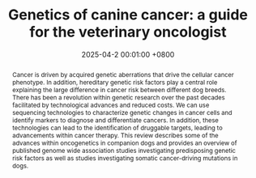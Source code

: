 ---
title:          "Genetics of canine cancer: a guide for the veterinary oncologist"
date:           2025-04-2 00:01:00 +0800
selected:       true
pub:            "Veterinary Oncology"
pub_date:       "2025"
abstract: >-
  Cancer is driven by acquired genetic aberrations that drive the cellular cancer phenotype. In addition, hereditary genetic risk factors play a central role explaining the large difference in cancer risk between different dog breeds. There has been a revolution within genetic research over the past decades facilitated by technological advances and reduced costs. We can use sequencing technologies to characterize genetic changes in cancer cells and identify markers to diagnose and differentiate cancers. In addition, these technologies can lead to the identification of druggable targets, leading to advancements within cancer therapy. This review describes some of the advances within oncogenetics in companion dogs and provides an overview of published genome wide association studies investigating predisposing genetic risk factors as well as studies investigating somatic cancer-driving mutations in dogs.
cover:          /assets/images/covers/blue_dog_new.jpg
authors:
- Maja Louise Arendt
- Anna Darlene van der Heiden
- Raphaela Pensch
- Kerstin Lindblad-Toh

links:
  Publication: https://doi.org/10.1186/s44356-025-00021-8
---